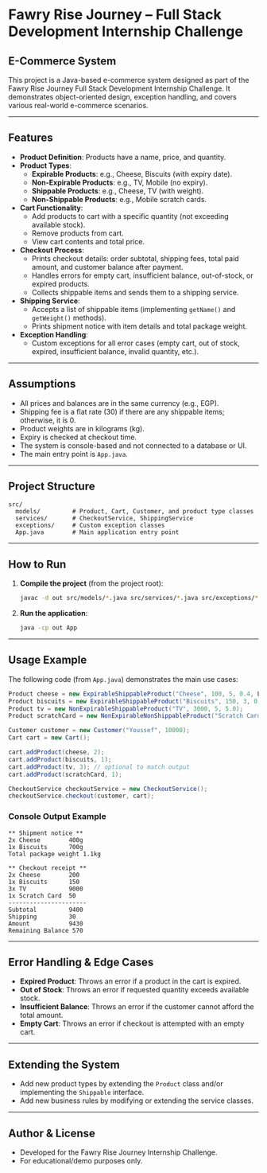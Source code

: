 # Fawry Rise Journey – Full Stack Development Internship Challenge

## E-Commerce System

This project is a Java-based e-commerce system designed as part of the Fawry Rise Journey Full Stack Development Internship Challenge. It demonstrates object-oriented design, exception handling, and covers various real-world e-commerce scenarios.

---

## Features

- **Product Definition**: Products have a name, price, and quantity.
- **Product Types**:
  - **Expirable Products**: e.g., Cheese, Biscuits (with expiry date).
  - **Non-Expirable Products**: e.g., TV, Mobile (no expiry).
  - **Shippable Products**: e.g., Cheese, TV (with weight).
  - **Non-Shippable Products**: e.g., Mobile scratch cards.
- **Cart Functionality**:
  - Add products to cart with a specific quantity (not exceeding available stock).
  - Remove products from cart.
  - View cart contents and total price.
- **Checkout Process**:
  - Prints checkout details: order subtotal, shipping fees, total paid amount, and customer balance after payment.
  - Handles errors for empty cart, insufficient balance, out-of-stock, or expired products.
  - Collects shippable items and sends them to a shipping service.
- **Shipping Service**:
  - Accepts a list of shippable items (implementing `getName()` and `getWeight()` methods).
  - Prints shipment notice with item details and total package weight.
- **Exception Handling**:
  - Custom exceptions for all error cases (empty cart, out of stock, expired, insufficient balance, invalid quantity, etc.).

---

## Assumptions

- All prices and balances are in the same currency (e.g., EGP).
- Shipping fee is a flat rate (30) if there are any shippable items; otherwise, it is 0.
- Product weights are in kilograms (kg).
- Expiry is checked at checkout time.
- The system is console-based and not connected to a database or UI.
- The main entry point is `App.java`.

---

## Project Structure

```
src/
  models/         # Product, Cart, Customer, and product type classes
  services/       # CheckoutService, ShippingService
  exceptions/     # Custom exception classes
  App.java        # Main application entry point
```

---

## How to Run

1. **Compile the project** (from the project root):
   ```sh
   javac -d out src/models/*.java src/services/*.java src/exceptions/*.java src/App.java
   ```
2. **Run the application**:
   ```sh
   java -cp out App
   ```

---

## Usage Example

The following code (from `App.java`) demonstrates the main use cases:

```java
Product cheese = new ExpirableShippableProduct("Cheese", 100, 5, 0.4, LocalDate.now().plusDays(2));
Product biscuits = new ExpirableShippableProduct("Biscuits", 150, 3, 0.7, LocalDate.now().plusDays(2));
Product tv = new NonExpirableShippableProduct("TV", 3000, 5, 5.0);
Product scratchCard = new NonExpirableNonShippableProduct("Scratch Card", 50, 20);

Customer customer = new Customer("Youssef", 10000);
Cart cart = new Cart();

cart.addProduct(cheese, 2);
cart.addProduct(biscuits, 1);
cart.addProduct(tv, 3); // optional to match output
cart.addProduct(scratchCard, 1);

CheckoutService checkoutService = new CheckoutService();
checkoutService.checkout(customer, cart);
```

### Console Output Example

```
** Shipment notice **
2x Cheese        400g
1x Biscuits      700g
Total package weight 1.1kg

** Checkout receipt **
2x Cheese        200
1x Biscuits      150
3x TV            9000
1x Scratch Card  50
----------------------
Subtotal         9400
Shipping         30
Amount           9430
Remaining Balance 570
```

---

## Error Handling & Edge Cases

- **Expired Product**: Throws an error if a product in the cart is expired.
- **Out of Stock**: Throws an error if requested quantity exceeds available stock.
- **Insufficient Balance**: Throws an error if the customer cannot afford the total amount.
- **Empty Cart**: Throws an error if checkout is attempted with an empty cart.

---

## Extending the System

- Add new product types by extending the `Product` class and/or implementing the `Shippable` interface.
- Add new business rules by modifying or extending the service classes.

---

## Author & License

- Developed for the Fawry Rise Journey Internship Challenge.
- For educational/demo purposes only.
